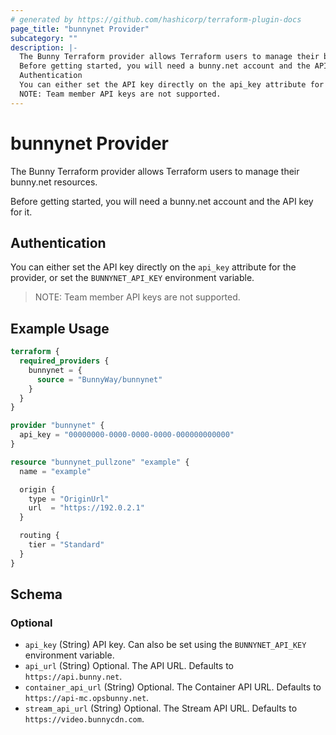 ```yaml
---
# generated by https://github.com/hashicorp/terraform-plugin-docs
page_title: "bunnynet Provider"
subcategory: ""
description: |-
  The Bunny Terraform provider allows Terraform users to manage their bunny.net resources.
  Before getting started, you will need a bunny.net account and the API key for it.
  Authentication
  You can either set the API key directly on the api_key attribute for the provider, or set the BUNNYNET_API_KEY environment variable.
  NOTE: Team member API keys are not supported.
---
```


# bunnynet Provider

The Bunny Terraform provider allows Terraform users to manage their bunny.net resources.

Before getting started, you will need a bunny.net account and the API key for it.

## Authentication

You can either set the API key directly on the <code>api_key</code> attribute for the provider, or set the <code>BUNNYNET_API_KEY</code> environment variable.

> NOTE: Team member API keys are not supported.

## Example Usage

```terraform
terraform {
  required_providers {
    bunnynet = {
      source = "BunnyWay/bunnynet"
    }
  }
}

provider "bunnynet" {
  api_key = "00000000-0000-0000-0000-000000000000"
}

resource "bunnynet_pullzone" "example" {
  name = "example"

  origin {
    type = "OriginUrl"
    url  = "https://192.0.2.1"
  }

  routing {
    tier = "Standard"
  }
}
```

<!-- schema generated by tfplugindocs -->
## Schema

### Optional

- `api_key` (String) API key. Can also be set using the `BUNNYNET_API_KEY` environment variable.
- `api_url` (String) Optional. The API URL. Defaults to `https://api.bunny.net`.
- `container_api_url` (String) Optional. The Container API URL. Defaults to `https://api-mc.opsbunny.net`.
- `stream_api_url` (String) Optional. The Stream API URL. Defaults to `https://video.bunnycdn.com`.
